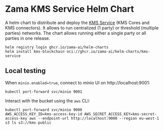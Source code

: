 # Zama KMS Service Helm Chart

A helm chart to distribute and deploy the [KMS Service](https://github.com/zama-ai/kms-core/) (KMS Cores and KMS connectors).
It allows to run centralized (1 party) or threshold (multiple parties) networks.
The chart allows running either a single party or all parties in one release.


    helm registry login ghcr.io/zama-ai/helm-charts
    helm install kms-blockchain oci://ghcr.io/zama-ai/helm-charts/kms-service

## Local testing

When `minio.enabled=true`, connect to minio UI on http://localhost:9001:

    kubectl port-forward svc/minio 9001

Interact with the bucket using the `aws` CLI:

    kubectl port-forward svc/minio 9000
    AWS_ACCESS_KEY_ID=kms-access-key-id AWS_SECRET_ACCESS_KEY=kms-secret-access-key aws --endpoint-url http://localhost:9000 --region eu-west-1 s3 ls s3://kms-public

